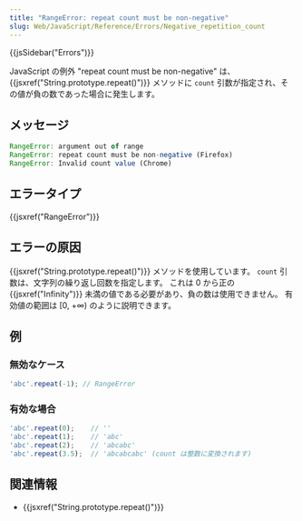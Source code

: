 ```yaml
---
title: "RangeError: repeat count must be non-negative"
slug: Web/JavaScript/Reference/Errors/Negative_repetition_count
---
```


{{jsSidebar("Errors")}}

JavaScript の例外 "repeat count must be non-negative" は、 {{jsxref("String.prototype.repeat()")}} メソッドに `count` 引数が指定され、その値が負の数であった場合に発生します。

## メッセージ

```js
RangeError: argument out of range
RangeError: repeat count must be non-negative (Firefox)
RangeError: Invalid count value (Chrome)
```

## エラータイプ

{{jsxref("RangeError")}}

## エラーの原因

{{jsxref("String.prototype.repeat()")}} メソッドを使用しています。 `count` 引数は、文字列の繰り返し回数を指定します。 これは 0 から正の {{jsxref("Infinity")}} 未満の値である必要があり、負の数は使用できません。 有効値の範囲は \[0, +∞) のように説明できます。

## 例

### 無効なケース

```js example-bad
'abc'.repeat(-1); // RangeError
```

### 有効な場合

```js example-good
'abc'.repeat(0);    // ''
'abc'.repeat(1);    // 'abc'
'abc'.repeat(2);    // 'abcabc'
'abc'.repeat(3.5);  // 'abcabcabc' (count は整数に変換されます)
```

## 関連情報

- {{jsxref("String.prototype.repeat()")}}
